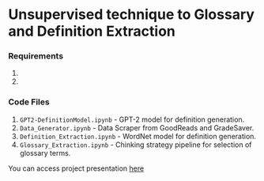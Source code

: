 # Unsupervised technique to Glossary and Definition Extraction

### Requirements
1. 
2.

### Code Files
1. `GPT2-DefinitionModel.ipynb` - GPT-2 model for definition generation. 
2. `Data_Generator.ipynb` - Data Scraper from GoodReads and GradeSaver.
3. `Definition_Extraction.ipynb` - WordNet model for definition generation.
4. `Glossary_Extraction.ipynb` - Chinking strategy pipeline for selection of glossary terms.

You can access project presentation [here](https://docs.google.com/presentation/d/1QfgaVk2QzKw-Rm4MbpTtl5FqUz8wah-q0tKeVw4N_Kc/edit?usp=sharing)
